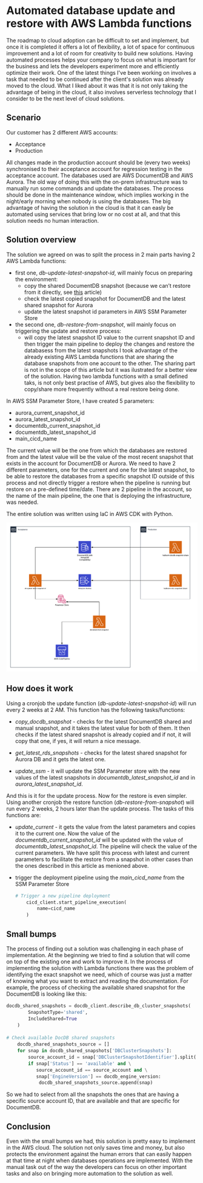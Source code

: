 # Automated database update and restore with AWS Lambda functions

The roadmap to cloud adoption can be difficult to set and implement, but once it is completed it offers a lot of flexibility, a lot of space for continuous improvement and a lot of room for creativity to build new solutions.
Having automated processes helps your company to focus on what is important for the business and lets the developers experiment more and efficiently optimize their work. 
One of the latest things I've been working on involves a task that needed to be continued after the client's solution was already moved to the cloud. What I liked about it was that it is not only taking the advantage of being in the cloud, it also involves serverless technology that I consider to be the next level of cloud solutions.

## Scenario
Our customer has 2 different AWS accounts:
 * Acceptance
 * Production

 All changes made in the production account should be (every two weeks) synchronised to their acceptance account for regression testing in the acceptance account. The databases used are AWS DocumentDB and AWS Aurora.
The old way of doing this with the on-prem infrastructure was to manually run some commands and update the databases.
The process should be done in the maintenance window, which implies working in the night/early morning when nobody is using the databases.
The big advantage of having the solution in the cloud is that it can easly be automated using services that bring low or no cost at all, and that this solution needs no human interaction.

## Solution overview
The solution we agreed on was to split the process in 2 main parts having 2 AWS Lambda functions:
 * first one, *db-update-latest-snapshot-id*, will mainly focus on preparing the environment:
    - copy the shared DocumentDB snapshot (because we can’t restore from it directly, see [this](https://docs.aws.amazon.com/documentdb/latest/developerguide/backup_restore-share_cluster_snapshots.html) article)
    - check the latest copied snapshot for DocumentDB and the latest shared snapshot for Aurora
    - update the latest snapshot id parameters in AWS SSM Parameter Store 
 * the second one, *db-restore-from-snapshot*, will mainly focus on triggering the update and restore process:
    - will copy the latest snapshot ID value to the current snapshot ID and then trigger the main pipeline to deploy the changes and restore the databasess from the latest snapshots
I took advantage of the already existing AWS Lambda functions that are sharing the database snapshots from one account to the other. The sharing part is not in the scope of this article but it was ilustrated for a better view of the solution.
Having two lambda functions with a small defined taks, is not only best practise of AWS, but gives also the flexibility to copy/share more frequently without a real restore being done.

In AWS SSM Parameter Store, I have created 5 parameters:

 * aurora_current_snapshot_id
 * aurora_latest_snapshot_id
 * documentdb_current_snapshot_id 
 * documentdb_latest_snapshot_id
 * main_cicd_name

The current value will be the one from which the databases are restored from and the latest value will be the value of the most recent snapshot that exists in the account for DocumentDB or Aurora.
We need to have 2 different parameters, one for the current and one for the latest snapshot, to be able to restore the databases from a specific snapshot ID outside of this process and not directly trigger a restore when the pipeline is running but restore on a pre-defined time/date.
There are 2 pipeline in the account, so the name of the main pipeline, the one that is deploying the infrastructure, was needed.

The entire solution was written using IaC in AWS CDK with Python.

![Architecture](db_autorestore.png)

## How does it work
Using a cronjob the update function (*db-update-latest-snapshot-id*) will run every 2 weeks at 2 AM.
This function has the following tasks/functions:

* *copy_docdb_snapshot* - checks for the latest DocumentDB shared and manual snapshot, and it takes the latest value for both of them. It then checks if the latest shared snapshot is already copied and if not, it will copy that one, if yes, it will return a nice message. 

* *get_latest_rds_snapshots* - checks for the latest shared snapshot for Aurora DB and it gets the latest one.

* *update_ssm* - it will update the SSM Parameter store with the new values of the latest snapshots in *documentdb_latest_snapshot_id* and in *aurora_latest_snapshot_id*.

And this is it for the update process.
Now for the restore is even simpler. Using another cronjob the restore function  (*db-restore-from-snapshot*) will run every 2 weeks, 2 hours later than the update process.
The tasks of this functions are:

* *update_current* - it gets the value from the latest parameters and copies it to the current one. Now the value of the *documentdb_current_snapshot_id* will be updated with the value of *documentdb_latest_snapshot_id*. The pipeline will check the value of the current parameters. We have split this process with latest and current parameters to facilitate the restore from a snapshot in other cases than the ones described in this article as menioned above.

* trigger the deployment pipeline using the *main_cicd_name* from the SSM Parameter Store

    ```Python
    # Trigger a new pipeline deployment
        cicd_client.start_pipeline_execution(
            name=cicd_name
        )
    ```

## Small bumps
The process of finding out a solution was challenging in each phase of implementation. At the beginning we tried to find a solution that will come on top of the existing one and work to improve it. In the process of implementing the solution with Lambda functions there was the problem of identifying the exact snapshot we need, which of course was just a matter of knowing what you want to extract and reading the documentation. For example, the process of checking the available shared snapshot for the DocumentDB is looking like this:

```Python
docdb_shared_snapshots = docdb_client.describe_db_cluster_snapshots(
        SnapshotType='shared',
        IncludeShared=True
    )

# Check available DocDB shared snapshots
    docdb_shared_snapshots_source = []
    for snap in docdb_shared_snapshots['DBClusterSnapshots']:
        source_account_id = snap['DBClusterSnapshotIdentifier'].split(':')[4]
        if snap['Status'] == 'available' and \
           source_account_id == source_account and \
           snap['EngineVersion'] == docdb_engine_version:
            docdb_shared_snapshots_source.append(snap)
```

So we had to select from all the snapshots the ones that are having a specific source account ID, that are available and that are specific for DocumentDB.
## Conclusion
Even with the small bumps we had, this solution is pretty easy to implement in the AWS cloud. The solution not only saves time and money, but also protects the environment against the human errors that can easily happen at that time at night when databases operations are implemented. With the manual task out of the way the developers can focus on other important tasks and also on bringing more automation to the solution as well.